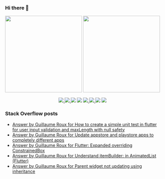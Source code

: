 ### Hi there 👋

<p align="left">
 <a>
  <img height="250em" src="https://github-readme-stats.vercel.app/api?username=TesteurManiak&theme=tokyonight" />
  <a href="https://stackoverflow.com/users/9942346/testeur-maniak">
   <img height="250em" src="https://github-readme-stackoverflow.vercel.app/?userID=9942346&theme=dark" />
  </a>
 </a>
</p>

<p align="center">
 <a href="https://pub.dev/publishers/rouxguillau.me/packages">
  <img src="https://img.shields.io/badge/dart-%230175C2.svg?&style=for-the-badge&logo=dart&logoColor=white"/>
 </a>
 <a href="https://pub.dev/publishers/rouxguillau.me/packages">
  <img src="https://img.shields.io/badge/Flutter%20-%2302569B.svg?&style=for-the-badge&logo=Flutter&logoColor=white" />
 </a>
 <img src="https://img.shields.io/badge/swift-%23FA7343.svg?&style=for-the-badge&logo=swift&logoColor=white"/>
 <img src="https://img.shields.io/badge/git%20-%23F05033.svg?&style=for-the-badge&logo=git&logoColor=white"/>
 <a href="https://gitlab.com/G_Roux">
  <img src="https://img.shields.io/badge/gitlab%20-%23181717.svg?&style=for-the-badge&logo=gitlab&logoColor=white"/>
 </a>
 <a href="https://github.com/TesteurManiak">
  <img src="https://img.shields.io/badge/github%20-%23121011.svg?&style=for-the-badge&logo=github&logoColor=white"/>
 </a>
 <img src="https://img.shields.io/badge/firebase%20-%23039BE5.svg?&style=for-the-badge&logo=firebase"/>
 <a href="https://www.linkedin.com/in/guillaume2-roux/">
  <img src="https://img.shields.io/badge/linkedin%20-%230077B5.svg?&style=for-the-badge&logo=linkedin&logoColor=white"/>
 </a>
</p>

### Stack Overflow posts

<!-- STACKOVERFLOW:START -->
- [Answer by Guillaume Roux for How to create a simple unit test in flutter for user input validation and maxLength with null safety](https://stackoverflow.com/questions/69588654/how-to-create-a-simple-unit-test-in-flutter-for-user-input-validation-and-maxlen/69617999#69617999)
- [Answer by Guillaume Roux for Update appstore and playstore apps to completely different apps](https://stackoverflow.com/questions/69370676/update-appstore-and-playstore-apps-to-completely-different-apps/69379972#69379972)
- [Answer by Guillaume Roux for Flutter: Expanded overriding ConstrainedBox](https://stackoverflow.com/questions/69315642/flutter-expanded-overriding-constrainedbox/69319149#69319149)
- [Answer by Guillaume Roux for Understand itemBuilder: in AnimatedList (Flutter)](https://stackoverflow.com/questions/69195105/understand-itembuilder-in-animatedlist-flutter/69198321#69198321)
- [Answer by Guillaume Roux for Parent widget not updating using inheritance](https://stackoverflow.com/questions/69188735/parent-widget-not-updating-using-inheritance/69189156#69189156)
<!-- STACKOVERFLOW:END -->

